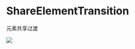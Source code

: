# ShareElementTransition
元素共享过渡

<image src="https://raw.githubusercontent.com/dunwen/ShareElementTransition/master/33.gif"  />
